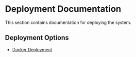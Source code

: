 # Deployment Documentation

This section contains documentation for deploying the system.

## Deployment Options

- [Docker Deployment](docker.md)